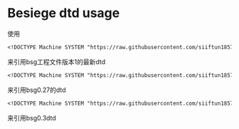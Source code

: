 # Besiege dtd usage
使用
```dtd
<!DOCTYPE Machine SYSTEM "https://raw.githubusercontent.com/siiftun1857/Webs/master/bsg_v1.dtd">
```
来引用bsg工程文件版本1的最新dtd
```dtd
<!DOCTYPE Machine SYSTEM "https://raw.githubusercontent.com/siiftun1857/Webs/master/bsg_0.27.dtd">
```
来引用bsg0.27的dtd
```dtd
<!DOCTYPE Machine SYSTEM "https://raw.githubusercontent.com/siiftun1857/Webs/master/bsg_0.3.dtd">
```
来引用bsg0.3dtd
